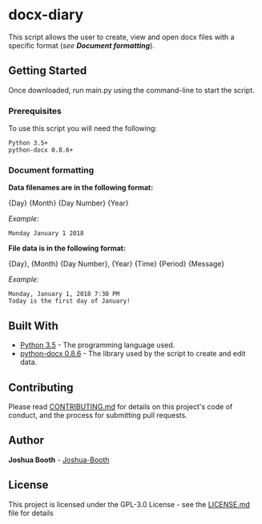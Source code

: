 # docx-diary
This script allows the user to create, view and open docx files with a specific format (*see **Document formatting***).

## Getting Started

Once downloaded, run main.py using the command-line to start the script.

### Prerequisites

To use this script you will need the following:

```
Python 3.5+
python-docx 0.8.6+
```

### Document formatting
**Data filenames are in the following format:**

{Day} {Month} {Day Number} {Year}

*Example:* 
```
Monday January 1 2018
```
**File data is in the following format:**

{Day}, {Month} {Day Number}, {Year} {Time} {Period}
{Message}

*Example:*
```
Monday, January 1, 2018 7:30 PM
Today is the first day of January!
```

## Built With

* [Python 3.5](https://docs.python.org/3.5/) - The programming language used.
* [python-docx 0.8.6](https://pypi.python.org/pypi/python-docx/0.8.6) - The library used by the script to create and edit data.

## Contributing

Please read [CONTRIBUTING.md](CONTRIBUTING.md) for details on this project's code of conduct, and the process for submitting pull requests.

## Author

**Joshua Booth** - [Joshua-Booth](https://github.com/Joshua-Booth)


## License

This project is licensed under the GPL-3.0 License - see the [LICENSE.md](LICENSE.md) file for details
